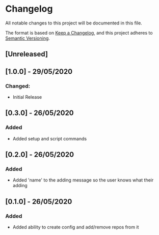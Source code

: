# Changelog
All notable changes to this project will be documented in this file.

The format is based on [Keep a Changelog](https://keepachangelog.com/en/1.0.0/),
and this project adheres to [Semantic Versioning](https://semver.org/spec/v2.0.0.html).

## [Unreleased]

## [1.0.0] - 29/05/2020
### Changed:
- Initial Release

## [0.3.0] - 26/05/2020
### Added
- Added setup and script commands

## [0.2.0] - 26/05/2020
### Added
- Added 'name' to the adding message so the user knows what their adding

## [0.1.0] - 26/05/2020
### Added
- Added ability to create config and add/remove repos from it